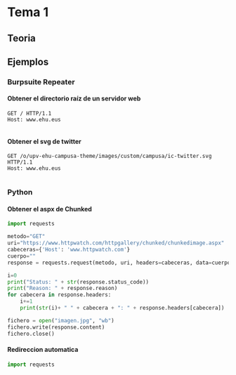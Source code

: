 # Tema 1

## Teoria

## Ejemplos

### Burpsuite Repeater

#### Obtener el directorio raíz de un servidor web

```http
GET / HTTP/1.1
Host: www.ehu.eus


```

#### Obtener el svg de twitter

```http
GET /o/upv-ehu-campusa-theme/images/custom/campusa/ic-twitter.svg HTTP/1.1
Host: www.ehu.eus


```

### Python

#### Obtener el aspx de Chunked

```python
import requests

metodo="GET"
uri="https://www.httpwatch.com/httpgallery/chunked/chunkedimage.aspx"
cabeceras={'Host': 'www.httpwatch.com'}
cuerpo=""
response = requests.request(metodo, uri, headers=cabeceras, data=cuerpo)

i=0
print("Status: " + str(response.status_code))
print("Reason: " + response.reason)
for cabecera in response.headers:
    i+=1
    print(str(i)+ " " + cabecera + ": " + response.headers[cabecera])

fichero = open("imagen.jpg", "wb")
fichero.write(response.content)
fichero.close()
```

#### Redireccion automatica

```python
import requests
